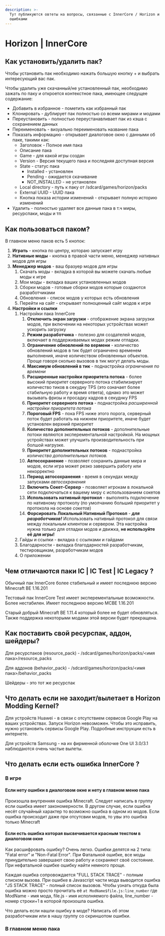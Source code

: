 ```yaml
---
description: >-
  Тут публикуются овтеты на вопросы, связанные с InnerCore / Horizon и их
  ошибками
---
```


# Horizon \| InnerCore

## Как установить/удалить пак?

Чтобы установить пак необходимо нажать большую кнопку + и выбрать интересующий вас пак.

Чтобы удалить уже скачанный/не установленный пак, необходимо зажать по паку и откроется контекстное пака, имеющее следущее содержание: 

* Добавить в избранное - пометить как избранный пак
* Клонировать - дублирует пак полностью со всеми мирами и модами
* Переустановить - полностью переустанавливает пак из кэша с сохранением данных
* Переименовать - визуально переименовать название пака
* Показать информацию - открывает диалоговое окно с данными об паке, такими как:
  * Заголовок - Полное имя пака
  * Описание пака
  * Game - для какой игры создан
  * Version - Версия текущего пака и последняя доступная версия
  * State - статус пака
    * Installed - установлен
    * Pending - ожидается скачивание
    * NOT\_INSTALLED - не установлен
  * Local directory - путь к паку от /sdcard/games/horizon/packs
  * External UUID - UUID пака
  * Кнопка показа истории изменений - открывает полную историю изменений
* Удалить - полностью удаляет все данные пака в т.ч миры, ресурспаки, моды и тп

## Как пользоваться паком?

В главном меню паков есть 5 кнопок:

1. **Играть** - кнопка по центру, котораю запускает игру
2. **Нативные моды** - кнопка в правой части меню, менеджер нативных модов для игры
3. **Менеджер модов** - ваш бразуер модов для игры
   1. Скачать моды - вкладка в которой вы можете скачать любые моды к игре
   2. Мои моды - вкладка ваших установленных модов
   3. Сборки модов - готовые сборки модов которые создаются разработчиками
   4. Обновления - список модов у которых есть обновления
   5. Перейти на сайт - открывает полноценный сайт модов к игре
4. **Настройки и ссылки** 
   1. Настройки пака InnerCore
      1. **Отключить экран загрузки** - отображение экрана загрузки модов, при включении на некоторых устройствах может ускорить загрузку
      2. **Режим разработчика** - полезно для создателей модов, включает в поддерживаемых модах режим отладки.
      3. **Ограничение обновлений по вермени** - количество обновлений модов в тик будет ограничено временем выполнения, иначе количеством обновленных объектов. Проще говоря сколько вызовов в тик могут делать моды.
      4. **Максимум обновлений в тик** - поднастройка _ограничения по времени_
      5. **Расширенные настройки приоритета потока** - более высокий приоритет серверного потока стабилизирует количество тиков в секудну TPS \(это означает более стабильную работу и время ответа\), однако это может вызывать фризы и просадку кадров в секуднку FPS
      6. **Приоритет серверного потока** - поднастройка _расширенной настройки приоритета потока_
      7. **Пороговый FPS** - пока FPS ниже этого порога, серверный поток будет работать на нижнем приоритете, иначе будет установлен верхний приоритет
      8. **Количество дополнительных потоков** - дополнительные потоки являются эксперементальной настройкой. На мощных устройствах может улучшить производительность при болшой нагрузке.
      9. **Приоритет дополнительных потоков** - поднастройка _количества дополнительных потоков._
      10. **Автосохранение** - позволяет сохранить данные мира и модов, если игра может резко завершить работу или некорректно
      11. **Период автосохранения** - время в секундах между запусками _автосохранения_
      12. **Включить Сокет-Сервер** - позволяет игрокам в локальной сети подключаться к вашему миру с использованием сокетов
      13. **Использовать нативный протокол** - выполнять подключение по нативному протоколу \(по умолчанию больший приоритет у протокола на основе _сокетов_\)
      14. **Форсировать Локальный Нативный Протокол** - _**для разработчиков!**_ Использовать нативный протокол для связи между локальным клиентом и сервером. Эта настройка нужна только для отладки модов и движка, **не используйте её для игры!**
   2. Гайды и ссылки - вкладка с ссылками и гайдами
   3. Благодарности - вкладка благодарностей разработчикам, тестировщикам, разработчикам модов
   4. О приложении

## Чем  отличаются паки IC \| IC Test \| IC Legacy ?

Обычный пак InnerCore более стабильный и имеет последнюю версию Minecraft BE 1.16.201

Тестовый пак InnerCore Test имеет эксперементальные возможности. Более нестабилен. Имеет последнюю версию MCBE 1.16.201

Старый добрый Minecraft BE 1.11.4 который более не будет обновляться. Также поддержка некоторыми модами этой версии будет прекращена.

## Как поставить свой ресурспак, аддон, шейдеры?

Для ресурспаков \(resource\_pack\) - /sdcard/games/horizon/packs/&lt;имя пака&gt;/resource\_packs

Для аддонов \(behavior\_pack\) - /sdcard/games/horizon/packs/&lt;имя пака&gt;/behavior\_packs

Шейдеры - это тот же ресурспак

## Что делать если не заходит/вылетает в Horizon Modding Kernel?

Для устройств Huawei - в связи с отсутствием сервисов Google Play на ваших устройствах. Запуск Horizon невозможен. Чтобы это исправить, нужно установить сервисы Google Play. Подробные инструкции есть в интернете.

Для устройств Samsung - на их фирменной оболочке One UI 3.0/3.1 наблюдаются очень частые вылеты.

## Что делать если есть ошибка InnerCore ?

### В игре

#### Если нету ошибки в диалоговом окне и нету в главном меню пака

Произошла внутренняя ошибка Minecraft. Следует написать в группу если ошибка имеет закономерности. В другом случае, если ошибка несёт случайный характер то возможно ошибка в одном из модов. Если ошибка происходит даже при отсутсвии модов, то увы это ошибка только Minecraft

#### Если есть ошибка которая высвечивается красным текстом в диалоговом окне

Как расшифровать ошибку? Очень легко. Ошибки делятся на 2 типа: "Fatal error" и "Non-Fatal Error". При Фатальной ошибке, все моды принудительно завершают свою работу и сохраняют своё состояние.  При нефатальной ошибке ошибку найти немного проще. 

Каждая ошибка сопровождается "FULL STACK TRACE" - полным списком вызова. При ошибке в Javascript части мода выводится ошибка "JS STACK TRACE" - полный список вызовов. Чтобы узнать откуда была ошибка можно просто прочитать её `at ModName$file.js:line_number` где ModName - имя мода, file.js - имя исполняемого файла, line\_number - номер строки+1 в которой произошла ошибка. 

Что делать если нашли ошибку в моде? Написать об этом разработчикам или в нашу группу со скриншотом ошибки.

### В главном меню пака



